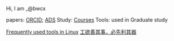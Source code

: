 Hi, I am _@bwcx

papers: [ORCID](https://orcid.org/0000-0002-9641-4368); [ADS](https://ui.adsabs.harvard.edu/public-libraries/vVjJJRN_Tc2xiH9G0L4RCQ)
Study: [Courses](https://www.bwcx.top/2023/05/10/courses/)
Tools: used in Graduate study

[Frequently used tools in Linux](https://www.bwcx.top/2023/10/15/frequently-used-tool-in-grad/)
[工欲善其事，必先利其器](https://www.bwcx.top/2020/02/04/tools/)

